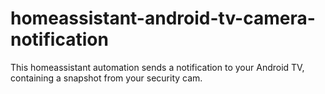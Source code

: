 # homeassistant-android-tv-camera-notification
This homeassistant automation sends a notification to your Android TV, containing a snapshot from your security cam.
